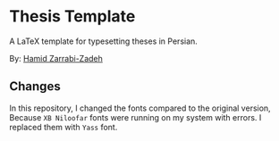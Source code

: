 # Thesis Template

A LaTeX template for typesetting theses in Persian.

By: [Hamid Zarrabi-Zadeh](https://github.com/zarrabi)


## Changes
In this repository, I changed the fonts compared to the original version, Because <code>XB Niloofar</code> fonts were running on my system with errors. I replaced them with <code>Yass</code> font.

